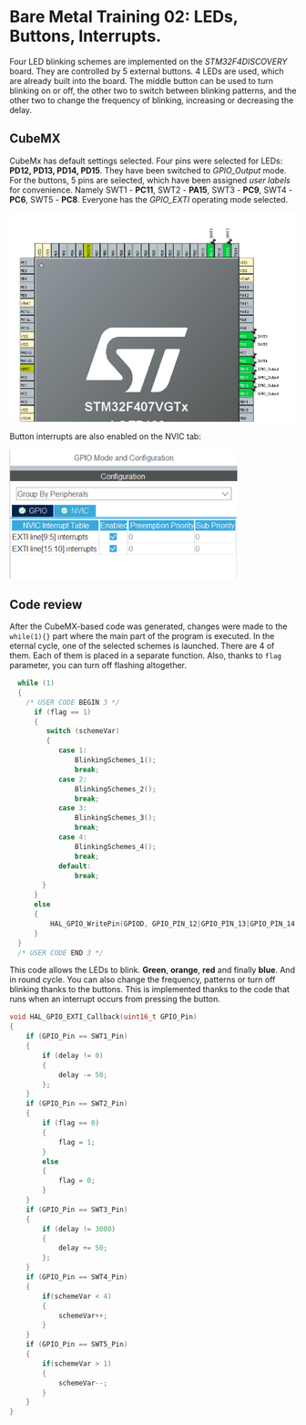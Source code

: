 # Bare Metal Training 02: LEDs, Buttons, Interrupts.

Four LED blinking schemes are implemented on the *STM32F4DISCOVERY* board. They are controlled by 5 external buttons. 4 LEDs are used, which are already built into the board. 
The middle button can be used to turn blinking on or off, the other two to switch between blinking patterns, and the other two to change the frequency of blinking, increasing or decreasing the delay.

## CubeMX

CubeMx has default settings selected. Four pins were selected for LEDs: **PD12, PD13, PD14, PD15**. They have been switched to *GPIO_Output* mode. For the buttons, 5 pins are selected, which have been assigned *user labels* for convenience. Namely SWT1 - **PC11**, SWT2 - **PA15**, SWT3 - **PC9**, SWT4 - **PC6**, SWT5 - **PC8**.  Everyone has the *GPIO_EXTI* operating mode selected.

<img src="../../photoForReadme/Bare_Metal_Training/task02/cubemx_task02_pins.png"  width="600"/>

Button interrupts are also enabled on the NVIC tab:

<img src="../../photoForReadme/Bare_Metal_Training/task02/cubemx_task02_nvic_sett.png"  width="400"/>

## Code review

After the CubeMX-based code was generated, changes were made to the `while(1){}` part where the main part of the program is executed. In the eternal cycle, one of the selected schemes is launched. There are 4 of them. Each of them is placed in a separate function. Also, thanks to `flag` parameter, you can turn off flashing altogether.

```C
  while (1)
  {
    /* USER CODE BEGIN 3 */
	  if (flag == 1)
	  {
		 switch (schemeVar)
		 {
			case 1:
				BlinkingSchemes_1();
				break;
			case 2:
				BlinkingSchemes_2();
				break;
			case 3:
				BlinkingSchemes_3();
				break;
			case 4:
				BlinkingSchemes_4();
				break;
			default:
				break;
		}
	  }
	  else
	  {
		  HAL_GPIO_WritePin(GPIOD, GPIO_PIN_12|GPIO_PIN_13|GPIO_PIN_14|GPIO_PIN_15, GPIO_PIN_RESET);
	  }
  }
  /* USER CODE END 3 */
```

This code allows the LEDs to blink. **Green**, **orange**, **red** and finally **blue**. And in round cycle. You can also change the frequency, patterns or turn off blinking thanks to the buttons. This is implemented thanks to the code that runs when an interrupt occurs from pressing the button.

```C
void HAL_GPIO_EXTI_Callback(uint16_t GPIO_Pin)
{
	if (GPIO_Pin == SWT1_Pin)
	{
		if (delay != 0)
		{
			delay -= 50;
		};
	}
	if (GPIO_Pin == SWT2_Pin)
	{
		if (flag == 0)
		{
			flag = 1;
		}
		else
		{
			flag = 0;
		}
	}
	if (GPIO_Pin == SWT3_Pin)
	{
		if (delay != 3000)
		{
			delay += 50;
		};
	}
	if (GPIO_Pin == SWT4_Pin)
	{
		if(schemeVar < 4)
		{
			schemeVar++;
		}
	}
	if (GPIO_Pin == SWT5_Pin)
	{
		if(schemeVar > 1)
		{
			schemeVar--;
		}
	}
}
```



